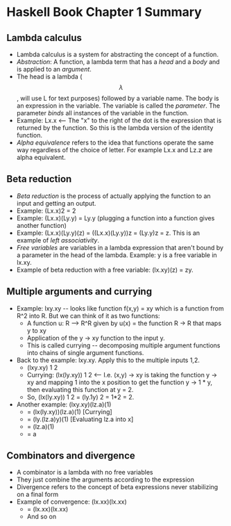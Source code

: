 # Haskell Book Chapter 1 Summary

## Lambda calculus

- Lambda calculus is a system for abstracting the concept of a function. 
- _Abstraction_: A function, a lambda term that has a _head_ and a _body_ and is applied to an _argument_. 
- The head is a lambda ($$\lambda$$, will use L for text purposes) followed by a variable name. The body is an expression in the variable. The variable is called the _parameter_. The parameter _binds_ all instances of the variable in the function. 
- Example: Lx.x <-- The "x" to the right of the dot is the expression that is returned by the function. So this is the lambda version of the identity function. 
- _Alpha equivalence_ refers to the idea that functions operate the same way regardless of the choice of letter. For example Lx.x and Lz.z are alpha equivalent. 

## Beta reduction

- _Beta reduction_ is the process of actually applying the function to an input and getting an output. 
- Example: (Lx.x)2 = 2 
- Example: (Lx.x)(Ly.y) = Ly.y (plugging a function into a function gives another function)
- Example: (Lx.x)(Ly.y)(z) = ((Lx.x)(Ly.y))z = (Ly.y)z = z. This is an example of _left associativity_. 
- _Free  variables_ are variables in a lambda expression that aren't bound by a parameter in the head of the lambda. Example: y is a free variable in lx.xy. 
- Example of beta reduction with a free variable: (lx.xy)(z) = zy. 

## Multiple arguments and currying

- Example: lxy.xy -- looks like function f(x,y) = xy which is a function from R^2 into R. But we can think of it as two functions: 
    + A function u: R --> R^R given by u(x) = the function R -> R that maps y to xy
    + Application of the y -> xy function to the input y. 
    + This is called currying -- decomposing multiple argument functions into chains of single argument functions. 
- Back to the example: lxy.xy. Apply this to the multiple inputs 1,2. 
    + (lxy.xy) 1 2 
    + Currying: (lx(ly.xy)) 1 2 <-- I.e. (x,y) -> xy is taking the function y -> xy and mapping 1 into the x position to get the function y -> 1 * y, then evaluating this function at y = 2. 
    + So, (lx(ly.xy)) 1 2 = (ly.1y) 2 = 1*2 = 2. 
- Another example: (lxy.xy)(lz.a)(1)
    + = (lx(ly.xy))(lz.a)(1)    [Currying]
    + = (ly.(lz.a)y)(1)   [Evaluating lz.a into x]
    + = (lz.a)(1)
    + = a 

## Combinators and divergence

- A combinator is a lambda with no free variables 
- They just combine the arguments according to the expression
- Divergence refers to the concept of beta expressions never stabilizing on a final form 
- Example of convergence: (lx.xx)(lx.xx) 
    + = (lx.xx)(lx.xx) 
    + And so on


